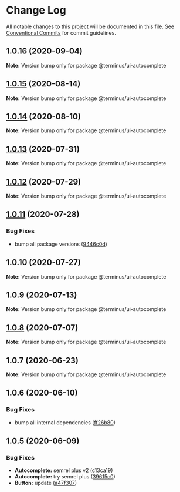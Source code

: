 # Change Log

All notable changes to this project will be documented in this file.
See [Conventional Commits](https://conventionalcommits.org) for commit guidelines.

## 1.0.16 (2020-09-04)

**Note:** Version bump only for package @terminus/ui-autocomplete





## [1.0.15](https://github.com/GetTerminus/terminus-oss/compare/@terminus/ui-autocomplete@1.0.14...@terminus/ui-autocomplete@1.0.15) (2020-08-14)

**Note:** Version bump only for package @terminus/ui-autocomplete





## [1.0.14](https://github.com/GetTerminus/terminus-oss/compare/@terminus/ui-autocomplete@1.0.13...@terminus/ui-autocomplete@1.0.14) (2020-08-10)

**Note:** Version bump only for package @terminus/ui-autocomplete

## [1.0.13](https://github.com/GetTerminus/terminus-oss/compare/@terminus/ui-autocomplete@1.0.12...@terminus/ui-autocomplete@1.0.13) (2020-07-31)

**Note:** Version bump only for package @terminus/ui-autocomplete

## [1.0.12](https://github.com/GetTerminus/terminus-oss/compare/@terminus/ui-autocomplete@1.0.11...@terminus/ui-autocomplete@1.0.12) (2020-07-29)

**Note:** Version bump only for package @terminus/ui-autocomplete

## [1.0.11](https://github.com/GetTerminus/terminus-oss/compare/@terminus/ui-autocomplete@1.0.10...@terminus/ui-autocomplete@1.0.11) (2020-07-28)

### Bug Fixes

* bump all package versions ([9446c0d](https://github.com/GetTerminus/terminus-oss/commit/9446c0d5cde3bd693cfba7cabbfd2db443a47b00))

## 1.0.10 (2020-07-27)

**Note:** Version bump only for package @terminus/ui-autocomplete

## 1.0.9 (2020-07-13)

**Note:** Version bump only for package @terminus/ui-autocomplete

## [1.0.8](https://github.com/GetTerminus/terminus-oss/compare/@terminus/ui-autocomplete@1.0.7...@terminus/ui-autocomplete@1.0.8) (2020-07-07)

**Note:** Version bump only for package @terminus/ui-autocomplete

## 1.0.7 (2020-06-23)

**Note:** Version bump only for package @terminus/ui-autocomplete

## 1.0.6 (2020-06-10)

### Bug Fixes

* bump all internal dependencies ([ff26b80](https://github.com/GetTerminus/terminus-oss/commit/ff26b806bb599401f006996be5b567a378e68ef3))

## 1.0.5 (2020-06-09)

### Bug Fixes

* **Autocomplete:** semrel plus v2 ([c13ca19](https://github.com/GetTerminus/terminus-oss/commit/c13ca191dfc7ef447dd13c0156c1e8aadaef1156))
* **Autocomplete:** try semrel plus ([39615c0](https://github.com/GetTerminus/terminus-oss/commit/39615c0d54dc4c772b2f53e1ef15098782b63e72))
* **Button:** update ([a47f307](https://github.com/GetTerminus/terminus-oss/commit/a47f30757b9216d6ee76788c117e76eacf5289e5))
